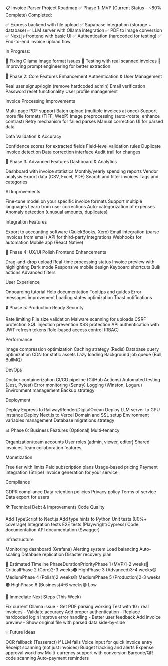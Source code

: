📋 Invoice Parser Project Roadmap
✅ Phase 1: MVP (Current Status - ~80% Complete)
Completed:

✅ Express backend with file upload
✅ Supabase integration (storage + database)
✅ LLM server with Ollama integration
✅ PDF to image conversion
✅ Next.js frontend with basic UI
✅ Authentication (hardcoded for testing)
✅ End-to-end invoice upload flow

In Progress:

🔄 Fixing Ollama image format issues
🔄 Testing with real scanned invoices
🔄 Improving prompt engineering for better extraction


🎯 Phase 2: Core Features Enhancement
Authentication & User Management

 Real user signup/login (remove hardcoded admin)
 Email verification
 Password reset functionality
 User profile management

Invoice Processing Improvements

 Multi-page PDF support
 Batch upload (multiple invoices at once)
 Support more file formats (TIFF, WebP)
 Image preprocessing (auto-rotate, enhance contrast)
 Retry mechanism for failed parses
 Manual correction UI for parsed data

Data Validation & Accuracy

 Confidence scores for extracted fields
 Field-level validation rules
 Duplicate invoice detection
 Data correction interface
 Audit trail for changes


🚀 Phase 3: Advanced Features
Dashboard & Analytics

 Dashboard with invoice statistics
 Monthly/yearly spending reports
 Vendor analysis
 Export data (CSV, Excel, PDF)
 Search and filter invoices
 Tags and categories

AI Improvements

 Fine-tune model on your specific invoice formats
 Support multiple languages
 Learn from user corrections
 Auto-categorization of expenses
 Anomaly detection (unusual amounts, duplicates)

Integration Features

 Export to accounting software (QuickBooks, Xero)
 Email integration (parse invoices from email)
 API for third-party integrations
 Webhooks for automation
 Mobile app (React Native)


🎨 Phase 4: UX/UI Polish
Frontend Enhancements

 Drag-and-drop upload
 Real-time processing status
 Invoice preview with highlighting
 Dark mode
 Responsive mobile design
 Keyboard shortcuts
 Bulk actions
 Advanced filters

User Experience

 Onboarding tutorial
 Help documentation
 Tooltips and guides
 Error messages improvement
 Loading states optimization
 Toast notifications


🔒 Phase 5: Production Ready
Security

 Rate limiting
 File size validation
 Malware scanning for uploads
 CSRF protection
 SQL injection prevention
 XSS protection
 API authentication with JWT refresh tokens
 Role-based access control (RBAC)

Performance

 Image compression optimization
 Caching strategy (Redis)
 Database query optimization
 CDN for static assets
 Lazy loading
 Background job queue (Bull, BullMQ)

DevOps

 Docker containerization
 CI/CD pipeline (GitHub Actions)
 Automated testing (Jest, Pytest)
 Error monitoring (Sentry)
 Logging (Winston, Loguru)
 Environment management
 Backup strategy

Deployment

 Deploy Express to Railway/Render/DigitalOcean
 Deploy LLM server to GPU instance
 Deploy Next.js to Vercel
 Domain and SSL setup
 Environment variables management
 Database migrations strategy


📊 Phase 6: Business Features (Optional)
Multi-tenancy

 Organization/team accounts
 User roles (admin, viewer, editor)
 Shared invoices
 Team collaboration features

Monetization

 Free tier with limits
 Paid subscription plans
 Usage-based pricing
 Payment integration (Stripe)
 Invoice generation for your service

Compliance

 GDPR compliance
 Data retention policies
 Privacy policy
 Terms of service
 Data export for users


🛠️ Technical Debt & Improvements
Code Quality

 Add TypeScript to Next.js
 Add type hints to Python
 Unit tests (80%+ coverage)
 Integration tests
 E2E tests (Playwright/Cypress)
 Code documentation
 API documentation (Swagger)

Infrastructure

 Monitoring dashboard (Grafana)
 Alerting system
 Load balancing
 Auto-scaling
 Database replication
 Disaster recovery plan


📅 Estimated Timeline
PhaseDurationPriorityPhase 1 (MVP)1-2 weeks🔴 CriticalPhase 2 (Core)2-3 weeks🟠 HighPhase 3 (Advanced)3-4 weeks🟡 MediumPhase 4 (Polish)2 weeks🟡 MediumPhase 5 (Production)2-3 weeks🟠 HighPhase 6 (Business)4-6 weeks🟢 Low

🎯 Immediate Next Steps (This Week)

Fix current Ollama issue - Get PDF parsing working
Test with 10+ real invoices - Validate accuracy
Add proper authentication - Replace hardcoded login
Improve error handling - Better user feedback
Add invoice preview - Show original file with parsed data side-by-side


💡 Future Ideas

OCR fallback (Tesseract) if LLM fails
Voice input for quick invoice entry
Receipt scanning (not just invoices)
Budget tracking and alerts
Expense approval workflow
Multi-currency support with conversion
Barcode/QR code scanning
Auto-payment reminders
